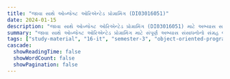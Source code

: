 ```yaml
---
title: "જાવા સાથે ઓબ્જેક્ટ ઓરિએન્ટેડ પ્રોગ્રામિંગ (DI03016051)"
date: 2024-01-15
description: "જાવા સાથે ઓબ્જેક્ટ ઓરિએન્ટેડ પ્રોગ્રામિંગ (DI03016051) માટે અભ્યાસ સામગ્રી, પ્રશ્નપત્રો અને ઉકેલો - ઇન્ફર્મેશન ટેકનોલોજી, સેમેસ્ટર 3"
summary: "જાવા સાથે ઓબ્જેક્ટ ઓરિએન્ટેડ પ્રોગ્રામિંગ માટે સંપૂર્ણ અભ્યાસ સંસાધનોનો સંગ્રહ જેમાં સિલેબસ અને વિગતવાર કોર્સ સામગ્રીનો સમાવેશ થાય છે"
tags: ["study-material", "16-it", "semester-3", "object-oriented-programming", "java", "DI03016051"]
cascade:
  showReadingTime: false
  showWordCount: false
  showPagination: false
---
```

